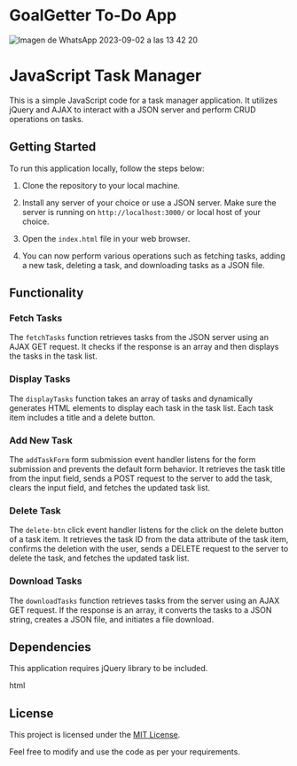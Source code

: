 # GoalGetter To-Do App

![Imagen de WhatsApp 2023-09-02 a las 13 42 20](https://github.com/pikapikapixi/GoalGetter-ToDo-App/assets/135671082/00458f26-3c08-4c78-92ae-716782fb55dd)


# JavaScript Task Manager

This is a simple JavaScript code for a task manager application. It utilizes jQuery and AJAX to interact with a JSON server and perform CRUD operations on tasks.

## Getting Started

To run this application locally, follow the steps below:

1. Clone the repository to your local machine.

2. Install any server of your choice or use a JSON server. Make sure the server is running on `http://localhost:3000/` or local host of your choice.

3. Open the `index.html` file in your web browser.

4. You can now perform various operations such as fetching tasks, adding a new task, deleting a task, and downloading tasks as a JSON file.

## Functionality

### Fetch Tasks

The `fetchTasks` function retrieves tasks from the JSON server using an AJAX GET request. It checks if the response is an array and then displays the tasks in the task list.

### Display Tasks

The `displayTasks` function takes an array of tasks and dynamically generates HTML elements to display each task in the task list. Each task item includes a title and a delete button.

### Add New Task

The `addTaskForm` form submission event handler listens for the form submission and prevents the default form behavior. It retrieves the task title from the input field, sends a POST request to the server to add the task, clears the input field, and fetches the updated task list.

### Delete Task

The `delete-btn` click event handler listens for the click on the delete button of a task item. It retrieves the task ID from the data attribute of the task item, confirms the deletion with the user, sends a DELETE request to the server to delete the task, and fetches the updated task list.

### Download Tasks

The `downloadTasks` function retrieves tasks from the server using an AJAX GET request. If the response is an array, it converts the tasks to a JSON string, creates a JSON file, and initiates a file download.

## Dependencies

This application requires jQuery library to be included.

html
<script src="https://code.jquery.com/jquery-3.6.0.min.js"></script>


## License

This project is licensed under the [MIT License](LICENSE).

Feel free to modify and use the code as per your requirements.
